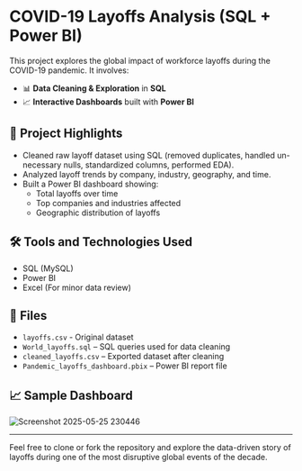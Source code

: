 # COVID-19 Layoffs Analysis (SQL + Power BI)

This project explores the global impact of workforce layoffs during the COVID-19 pandemic. It involves:

- 📊 **Data Cleaning & Exploration** in **SQL**
- 📈 **Interactive Dashboards** built with **Power BI**

## 📌 Project Highlights
- Cleaned raw layoff dataset using SQL (removed duplicates, handled un-necessary nulls, standardized columns, performed EDA).
- Analyzed layoff trends by company, industry, geography, and time.
- Built a Power BI dashboard showing:
  - Total layoffs over time
  - Top companies and industries affected
  - Geographic distribution of layoffs

## 🛠 Tools and Technologies Used
- SQL (MySQL)
- Power BI
- Excel (For minor data review)

## 📂 Files
- `layoffs.csv` - Original dataset
- `World_layoffs.sql` – SQL queries used for data cleaning
- `cleaned_layoffs.csv` – Exported dataset after cleaning
- `Pandemic_layoffs_dashboard.pbix` – Power BI report file

## 📈 Sample Dashboard
![Screenshot 2025-05-25 230446](https://github.com/user-attachments/assets/1acfbfab-c447-4fa1-a250-299b1c0fc1d9)

---

Feel free to clone or fork the repository and explore the data-driven story of layoffs during one of the most disruptive global events of the decade.
